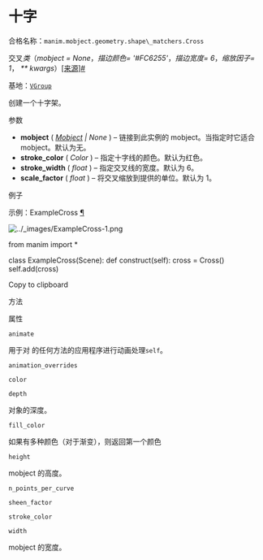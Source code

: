 # 十字

合格名称：`manim.mobject.geometry.shape\_matchers.Cross`

交叉*类*（_mobject = None_，_描边颜色= '#FC6255'_，_描边宽度= 6_，_缩放因子= 1_， _\*\* kwargs_）[\[来源\]](../_modules/manim/mobject/geometry/shape_matchers.html#Cross)[#](#manim.mobject.geometry.shape_matchers.Cross "此定义的固定链接")

基地：[`VGroup`](manim.mobject.types.vectorized_mobject.VGroup.html#manim.mobject.types.vectorized_mobject.VGroup "manim.mobject.types.vectorized_mobject.VGroup")

创建一个十字架。

参数

- **mobject** ( [_Mobject_](manim.mobject.mobject.Mobject.html#manim.mobject.mobject.Mobject "manim.mobject.mobject.Mobject") _|_ _None_ ) – 链接到此实例的 mobject。当指定时它适合 mobject。默认为无。
- **stroke_color** ( _Color_ ) – 指定十字线的颜色。默认为红色。
- **stroke_width** ( _float_ ) – 指定交叉线的宽度。默认为 6。
- **scale_factor** ( _float_ ) – 将交叉缩放到提供的单位。默认为 1。

例子

示例：ExampleCross [¶](#examplecross)

![../_images/ExampleCross-1.png](../_images/ExampleCross-1.png)

from manim import \*

class ExampleCross(Scene):
def construct(self):
cross = Cross()
self.add(cross)

Copy to clipboard

方法

属性

`animate`

用于对 的任何方法的应用程序进行动画处理`self`。

`animation_overrides`

`color`

`depth`

对象的深度。

`fill_color`

如果有多种颜色（对于渐变），则返回第一个颜色

`height`

mobject 的高度。

`n_points_per_curve`

`sheen_factor`

`stroke_color`

`width`

mobject 的宽度。
